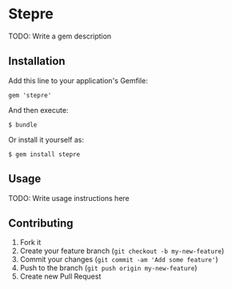 # Stepre
TODO: Write a gem description

## Installation

Add this line to your application's Gemfile:

    gem 'stepre'

And then execute:

    $ bundle

Or install it yourself as:

    $ gem install stepre

## Usage

TODO: Write usage instructions here

## Contributing

1. Fork it
2. Create your feature branch (`git checkout -b my-new-feature`)
3. Commit your changes (`git commit -am 'Add some feature'`)
4. Push to the branch (`git push origin my-new-feature`)
5. Create new Pull Request
